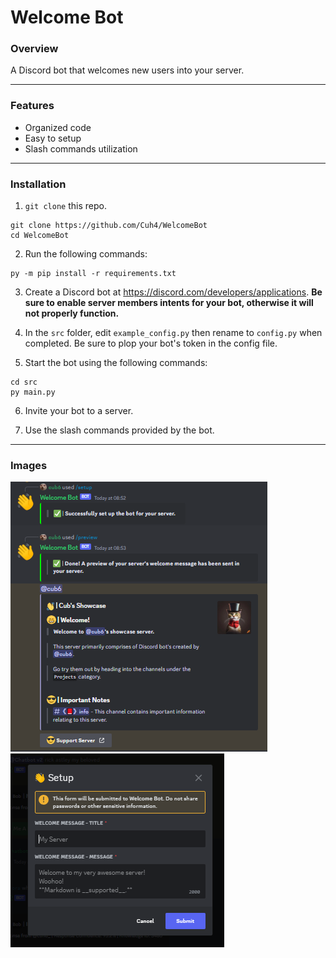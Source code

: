 # Welcome Bot

### **Overview**
A Discord bot that welcomes new users into your server.

---

### **Features**
- Organized code
- Easy to setup
- Slash commands utilization
---

### **lnstallation**
1) `git clone` this repo.
```
git clone https://github.com/Cuh4/WelcomeBot
cd WelcomeBot
```

2) Run the following commands:
```
py -m pip install -r requirements.txt
```

3) Create a Discord bot at https://discord.com/developers/applications. **Be sure to enable server members intents for your bot, otherwise it will not properly function.**

4) In the `src` folder, edit `example_config.py` then rename to `config.py` when completed. Be sure to plop your bot's token in the config file.

5) Start the bot using the following commands:
```
cd src
py main.py
```

6) Invite your bot to a server.

7) Use the slash commands provided by the bot.

---

### **Images**

![all](imgs/all.png)
![modal](imgs/modal.png)